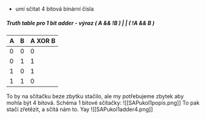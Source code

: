 - umí sčítat 4 bitová binární čísla
##### Truth table pro 1 bit adder - výraz ( A && !B ) | | ( !A && B )
| A   | B   | A XOR B |
| --- | --- | ------- |
| 0   | 0   | 0       |
| 0   | 1   | 1       |
| 1   | 0   | 1       |
| 1   | 1   | 0       |
To by na sčítačku beze zbytku stačilo, ale my potřebujeme zbytek aby mohla být 4 bitová.
Schéma 1 bitové sčítačky:
![[SAPukol1popis.png]]
To pak stačí zřetězit, a sčítá nám to. Yay
![[SAPukol1adder4.png]]